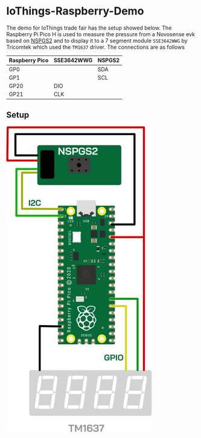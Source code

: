 # IoThings-Raspberry-Demo

The demo for IoThings trade fair has the setup showed below.
The Raspberry Pi Pico H is used to measure the pressure from a Novosense evk based on [NSPGS2](https://www.novosns.com/en/mems-pressure-sensor-1641) and to display it to a 7 segment module `SSE3642WWG` by Tricomtek which used the `TM1637` driver. 
The connections are as follows

|Raspberry Pico|SSE3642WWG|NSPGS2|
|---|---|---|
|GP0 ||SDA|
|GP1 ||SCL|
|GP20|DIO||
|GP21|CLK||

## Setup
![setup](setup.png)


